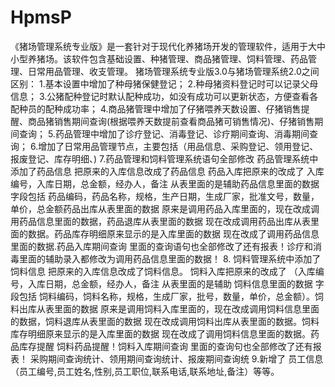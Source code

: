 # HpmsP
 《猪场管理系统专业版》是一套针对于现代化养猪场开发的管理软件，适用于大中小型养猪场。该软件包含基础设置、种猪管理、商品猪管理、饲料管理、药品管理、日常用品管理、收支管理。   猪场管理系统专业版3.0与猪场管理系统2.0之间区别：   1.基本设置中增加了种母猪保健登记；   2.种母猪资料登记时可以记录父母信息；   3.公猪配种登记时默认配种成功，如没有成功可以更新状态，方便查看各配种员的配种成功率；   4.商品猪管理中增加了仔猪喂养天数设置、仔猪销售提醒、商品猪销售期间查询(根据喂养天数提前查看商品猪可销售情况)、仔猪销售期间查询；   5.药品管理中增加了诊疗登记、消毒登记、诊疗期间查询、消毒期间查询；   6.增加了日常用品管理节点，主要包括（用品信息、采购登记、领用登记、报废登记、库存明细、) 7.药品管理和饲料管理系统语句全部修改   药品管理系统中添加了药品信息  把原来的入库信息改成了药品信息   药品入库把原来的改成了 入库编号，入库日期，总金额，经办人，备注 从表里面的是辅助药品信息里面的数据 字段包括 药品编码，药品名称，规格，生产日期，生成厂家，批准文号，数量，单价，总金额药品出库从表里面的数据  原来是调用药品入库里面的，现在改成调用药品信息里面的数据，药品退库从表里面的数据 现在改成调用药品出库从表里面的数据。药品库存明细原来显示的是入库里面的数据 现在改成了调用药品信息里面的数据.药品入库期间查询 里面的查询语句也全部修改了还有报表！诊疗和消毒里面的辅助录入都修改为调用药品信息里面的数据！ 8. 饲料管理系统中添加了饲料信息  把原来的入库信息改成了饲料信息。   饲料入库把原来的改成了 （入库编号，入库日期，总金额，经办人，备注 从表里面的是辅助 饲料信息里面的数据 字段包括 饲料编码，饲料名称，规格，生成厂家，批号，数量，单价，总金额）。饲料出库从表里面的数据  原来是调用饲料入库里面的，现在改成调用饲料信息里面的数据，饲料退库从表里面的数据 现在改成调用饲料出库从表里面的数据。饲料库存明细原来显示的是入库里面的数据 现在改成了调用饲料信息里面的数据。药品库存提醒  饲料药品提醒！饲料入库期间查询 里面的查询句也全部修改了还有报表！ 采购期间查询统计、领用期间查询统计、报废期间查询统 9.新增了 员工信息  （员工编号,员工姓名,性别,员工职位,联系电话,联系地址,备注）等等。
